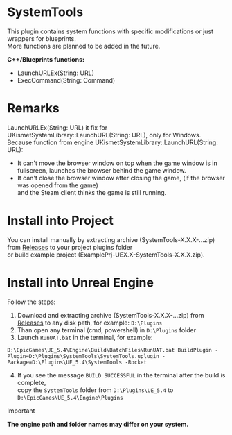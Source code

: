 # SystemTools  
This plugin contains system functions with specific modifications or just wrappers for blueprints.  
More functions are planned to be added in the future.  

**C++/Blueprints functions:**
- LaunchURLEx(String: URL)
- ExecCommand(String: Command)

# Remarks  
LaunchURLEx(String: URL) it fix for UKismetSystemLibrary::LaunchURL(String: URL), only for Windows.  
Because function from engine UKismetSystemLibrary::LaunchURL(String: URL):   
- It can't move the browser window on top when the game window is in fullscreen, launches the browser behind the game window.  
- It can't close the browser window after closing the game, (if the browser was opened from the game)  
and the Steam client thinks the game is still running.  

# Install into Project
You can install manually by extracting archive (SystemTools-X.X.X-...zip) from
[Releases](https://github.com/mrbindraw/SystemTools/releases) to your project plugins folder  
or build example project (ExamplePrj-UEX.X-SystemTools-X.X.X.zip).  

# Install into Unreal Engine  
Follow the steps:  
1. Download and extracting archive (SystemTools-X.X.X-...zip) from [Releases](https://github.com/mrbindraw/SystemTools/releases) to any disk path, for example: `D:\Plugins`  
2. Than open any terminal (cmd, powershell) in `D:\Plugins` folder  
3. Launch `RunUAT.bat` in the terminal, for example:
```  
D:\EpicGames\UE_5.4\Engine\Build\BatchFiles\RunUAT.bat BuildPlugin -Plugin=D:\Plugins\SystemTools\SystemTools.uplugin -Package=D:\Plugins\UE_5.4\SystemTools -Rocket
```  
4. If you see the message `BUILD SUCCESSFUL` in the terminal after the build is complete,  
copy the `SystemTools` folder from `D:\Plugins\UE_5.4` to `D:\EpicGames\UE_5.4\Engine\Plugins`  
> [!IMPORTANT]
> **The engine path and folder names may differ on your system.**
